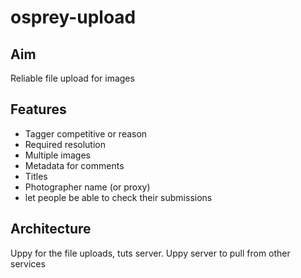 # osprey-upload
## Aim

Reliable file upload for images

## Features
- Tagger competitive or reason
- Required resolution
- Multiple images
- Metadata for comments
- Titles
- Photographer name (or proxy)
- let people be able to check their submissions

## Architecture
Uppy for the file uploads, tuts server.
Uppy server to pull from other services
